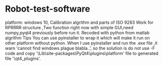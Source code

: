 # Robot-test-software
platform: windows 10, 
Calibration algrithm and parts of ISO 9283 
Work for RPRRRR structure ,Two function right now with simple GUI,need numpy,pyqt4 previously before run it.
Recoded with python from matlab algrithm
Tips
You can use pyinstaller to wrap it which will make it run on other platform without python.
When I use pyinstaller and run the .exe file ,it warn 'cannot find windows plague blabla..', so the solution is do not use -F code and copy  '\Lib\site-packages\PyQt4\plugins\platform' file to generated file '\qt4_plugins'.
